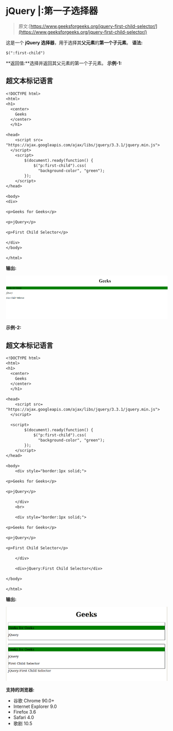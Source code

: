 # jQuery |:第一子选择器

> 原文:[https://www.geeksforgeeks.org/jquery-first-child-selector/](https://www.geeksforgeeks.org/jquery-first-child-selector/)

这是一个 **jQuery 选择器**，用于选择其**父元素**的**第一个子元素**。
**语法:**

```
$(":first-child")
```

**返回值:**选择并返回其父元素的第一个子元素。
**示例-1:**

## 超文本标记语言

```
<!DOCTYPE html>
<html>
<h1>
  <center>
    Geeks 
  </center>
  </h1>

<head>
    <script src=
"https://ajax.googleapis.com/ajax/libs/jquery/3.3.1/jquery.min.js">
  </script>
    <script>
        $(document).ready(function() {
            $("p:first-child").css(
              "background-color", "green");
        });
    </script>
</head>

<body>
<div>

<p>Geeks for Geeks</p>

<p>jQuery</p>

<p>First Child Selector</p>

</div>
</body>

</html>
```

**输出:**

![](img/3bb7b87965f569afa066f6673c042171.png)

**示例-2:**

## 超文本标记语言

```
<!DOCTYPE html>
<html>
<h1>
  <center>
    Geeks 
  </center>
  </h1>

<head>
    <script src=
"https://ajax.googleapis.com/ajax/libs/jquery/3.3.1/jquery.min.js">
  </script>

  <script>
        $(document).ready(function() {
            $("p:first-child").css(
              "background-color", "green");
        });
    </script>
</head>

<body>
    <div style="border:1px solid;">

<p>Geeks for Geeks</p>

<p>jQuery</p>

    </div>
    <br>

    <div style="border:1px solid;">

<p>Geeks for Geeks</p>

<p>jQuery</p>

<p>First Child Selector</p>

    </div>

    <div>jQuery:First Child Selector</div>

</body>

</html>
```

**输出:**

![](img/83f1ee18d2d6c017d561dcc348c1b3e5.png)

**支持的浏览器:**

*   谷歌 Chrome 90.0+
*   Internet Explorer 9.0
*   Firefox 3.6
*   Safari 4.0
*   歌剧 10.5